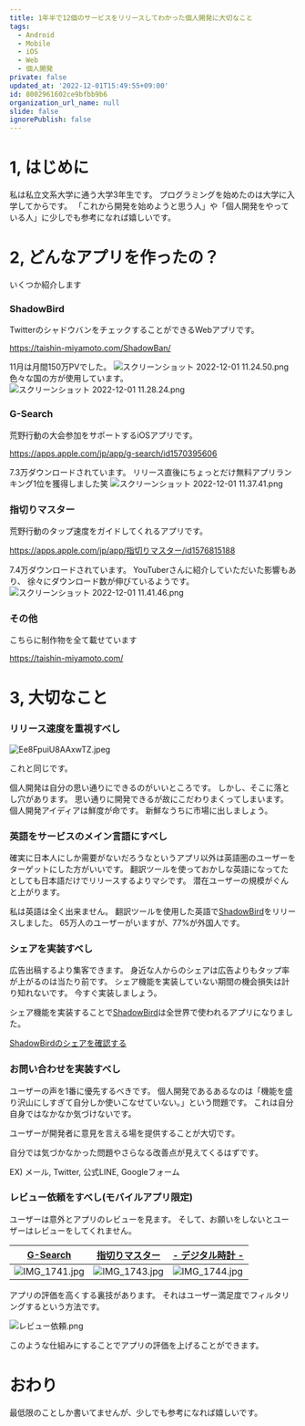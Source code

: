 ```yaml
---
title: 1年半で12個のサービスをリリースしてわかった個人開発に大切なこと
tags:
  - Android
  - Mobile
  - iOS
  - Web
  - 個人開発
private: false
updated_at: '2022-12-01T15:49:55+09:00'
id: 8002961602ce9bfbb9b6
organization_url_name: null
slide: false
ignorePublish: false
---
```

# 1, はじめに
私は私立文系大学に通う大学3年生です。
プログラミングを始めたのは大学に入学してからです。
「これから開発を始めようと思う人」や「個人開発をやっている人」に少しでも参考になれば嬉しいです。

# 2, どんなアプリを作ったの？
いくつか紹介します

### ShadowBird
TwitterのシャドウバンをチェックすることができるWebアプリです。

https://taishin-miyamoto.com/ShadowBan/

11月は月間150万PVでした。
![スクリーンショット 2022-12-01 11.24.50.png](https://qiita-image-store.s3.ap-northeast-1.amazonaws.com/0/1745371/850d87b2-4821-2d7f-d494-8004a6b20197.png)
色々な国の方が使用しています。
![スクリーンショット 2022-12-01 11.28.24.png](https://qiita-image-store.s3.ap-northeast-1.amazonaws.com/0/1745371/0c7889f7-9895-778a-5bf7-6215904ed369.png)

### G-Search
荒野行動の大会参加をサポートするiOSアプリです。

https://apps.apple.com/jp/app/g-search/id1570395606

7.3万ダウンロードされています。
リリース直後にちょっとだけ無料アプリランキング1位を獲得しました笑
![スクリーンショット 2022-12-01 11.37.41.png](https://qiita-image-store.s3.ap-northeast-1.amazonaws.com/0/1745371/1bee13e6-9dc8-1f45-4176-98edadc56562.png)

### 指切りマスター
荒野行動のタップ速度をガイドしてくれるアプリです。

https://apps.apple.com/jp/app/指切りマスター/id1576815188

7.4万ダウンロードされています。
YouTuberさんに紹介していただいた影響もあり、
徐々にダウンロード数が伸びているようです。
![スクリーンショット 2022-12-01 11.41.46.png](https://qiita-image-store.s3.ap-northeast-1.amazonaws.com/0/1745371/6a9d8f59-a592-4f26-8bef-9c5e97a23b1a.png)

### その他

こちらに制作物を全て載せています

https://taishin-miyamoto.com/

# 3, 大切なこと
### リリース速度を重視すべし
![Ee8FpuiU8AAxwTZ.jpeg](https://qiita-image-store.s3.ap-northeast-1.amazonaws.com/0/1745371/b6f19df8-1fc3-194d-eea2-3f9f8211d586.jpeg)

これと同じです。

個人開発は自分の思い通りにできるのがいいところです。
しかし、そこに落とし穴があります。
思い通りに開発できるが故にこだわりまくってしまいます。
個人開発アイディアは鮮度が命です。
新鮮なうちに市場に出しましょう。

### 英語をサービスのメイン言語にすべし
確実に日本人にしか需要がないだろうなというアプリ以外は英語圏のユーザーをターゲットにした方がいいです。
翻訳ツールを使っておかしな英語になってたとしても日本語だけでリリースするよりマシです。
潜在ユーザーの規模がぐんと上がります。

私は英語は全く出来ません。
翻訳ツールを使用した英語で[ShadowBird](https://taishin-miyamoto.com/ShadowBan/)をリリースしました。
65万人のユーザーがいますが、77%が外国人です。

### シェアを実装すべし
広告出稿するより集客できます。
身近な人からのシェアは広告よりもタップ率が上がるのは当たり前です。
シェア機能を実装していない期間の機会損失は計り知れないです。
今すぐ実装しましょう。

シェア機能を実装することで[ShadowBird](https://taishin-miyamoto.com/ShadowBan/)は全世界で使われるアプリになりました。

[ShadowBirdのシェアを確認する](https://twitter.com/search?q=by%20%40Shadow_Ban_Bot&src=typed_query&f=live)

### お問い合わせを実装すべし
ユーザーの声を1番に優先するべきです。
個人開発であるあるなのは「機能を盛り沢山にしすぎて自分しか使いこなせていない。」という問題です。
これは自分自身ではなかなか気づけないです。

ユーザーが開発者に意見を言える場を提供することが大切です。

自分では気づかなかった問題やさらなる改善点が見えてくるはずです。

EX) メール, Twitter, 公式LINE, Googleフォーム

### レビュー依頼をすべし(モバイルアプリ限定)
ユーザーは意外とアプリのレビューを見ます。
そして、お願いをしないとユーザーはレビューをしてくれません。

|[G-Search](![IMG_1741.jpg](https://qiita-image-store.s3.ap-northeast-1.amazonaws.com/0/1745371/95f16583-ece5-7afb-7210-ee19a76b6dce.jpeg))|[指切りマスター](https://apps.apple.com/jp/app/%E6%8C%87%E5%88%87%E3%82%8A%E3%83%9E%E3%82%B9%E3%82%BF%E3%83%BC/id1576815188)|[- デジタル時計 -](https://apps.apple.com/jp/app/-%20%E3%83%87%E3%82%B8%E3%82%BF%E3%83%AB%E6%99%82%E8%A8%88%20-/id1615190371)|
|-|-|-|
|![IMG_1741.jpg](https://qiita-image-store.s3.ap-northeast-1.amazonaws.com/0/1745371/95f16583-ece5-7afb-7210-ee19a76b6dce.jpeg)|![IMG_1743.jpg](https://qiita-image-store.s3.ap-northeast-1.amazonaws.com/0/1745371/5c0eab8a-7112-fa2b-fd7a-d3ac238d2ef1.jpeg)|![IMG_1744.jpg](https://qiita-image-store.s3.ap-northeast-1.amazonaws.com/0/1745371/57c879a3-cc61-6a3d-6377-4eee5bf0eaa4.jpeg)|

アプリの評価を高くする裏技があります。
それはユーザー満足度でフィルタリングするという方法です。

![レビュー依頼.png](https://qiita-image-store.s3.ap-northeast-1.amazonaws.com/0/1745371/2e1147cf-2b08-d7f6-7af8-1083cb0dfadf.png)

このような仕組みにすることでアプリの評価を上げることができます。

# おわり
最低限のことしか書いてませんが、少しでも参考になれば嬉しいです。
